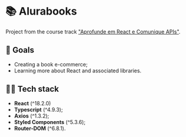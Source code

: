 # 📚 Alurabooks

Project from the course track ["Aprofunde em React e Comunique APIs"](https://cursos.alura.com.br/formacao-react-consumindo-apis).

## 🎯 Goals

- Creating a book e-commerce;
- Learning more about React and associated libraries.

## 👨‍💻 Tech stack

- **React** (^18.2.0)
- **Typescript** (^4.9.3);
- **Axios** (^1.3.2);
- **Styled Components** (^5.3.6);
- **Router-DOM** (^6.8.1).

